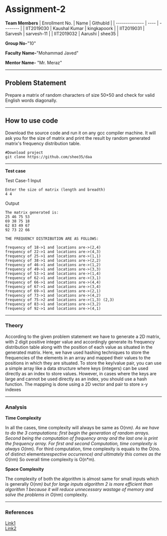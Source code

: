 # Assignment-2

**Team Members**
|   Enrollment No.  |   Name   | GithubId |
|   --------------  |   ----   | -------- |
|    IIT2019030  |   Kaushal Kumar | kingkapoork |
|    IIT2019031  |   Sarvesh | sarvesh-11 | 
|    IIT2019032  |   Aarushi | shee35  |

**Group No-**"10"

**Faculty Name-**"Mohammad Javed"

**Mentor Name-** "Mr. Meraz"

---
## Problem Statement
Prepare a matrix of random characters of size 50×50 and check for valid English words diagonally.

---
## How to use code
Download the source code and run it on any gcc compiler machine. It will ask you for the size of matrix and print the result by random generated matrix's frequency distribution table. 
```
#Download project
git clone https://github.com/shee35/daa 
```
---

**Test case**


Test Case-1
Input
```
Enter the size of matrix (length and breadth)
4 4
```
Output
```
The matrix generated is:
25 46 75 53 
69 38 75 18 
62 83 49 67 
92 73 22 66 

THE FREQUENCY DISTRIBUTION ARE AS FOLLOWS: 

frequency of 18->1 and locations are->(2,4) 
frequency of 22->1 and locations are->(4,3) 
frequency of 25->1 and locations are->(1,1) 
frequency of 38->1 and locations are->(2,2) 
frequency of 46->1 and locations are->(1,2) 
frequency of 49->1 and locations are->(3,3) 
frequency of 53->1 and locations are->(1,4) 
frequency of 62->1 and locations are->(3,1) 
frequency of 66->1 and locations are->(4,4) 
frequency of 67->1 and locations are->(3,4) 
frequency of 69->1 and locations are->(2,1) 
frequency of 73->1 and locations are->(4,2) 
frequency of 75->2 and locations are->(1,3) (2,3) 
frequency of 83->1 and locations are->(3,2) 
frequency of 92->1 and locations are->(4,1) 
```
---

### Theory
According to the given problem statement we have to generate a 2D matrix, with 2 digit positive integer value and accordingly generate its frequency distribution table along with the position of each value as situated in the generated matrix. Here, we have used hashing techniques to store the frequencies of the elements in an array and mapped their values to the positions in which they are situated. To store the key/value pair, you can use a simple array like a data structure where keys (integers) can be used directly as an index to store values. However, in cases where the keys are large and cannot be used directly as an index, you should use a hash function. The mapping is done using a 2D vector and pair to store x-y indexes

---

### Analysis

**Time Complexity**

In all the cases, time complexity will always be same as O(n*m). As we have to do the 3 computations: first begin the generation of random arrays. Second being the computation of frequency array and the last one is print the frequency array. For first and second Computation, time complexity is always O(n*m). For third computation, time complexity is equals to the O(no. of distinct elements*respective occurrence) and ultimately this comes as the O(n*m) So overall time complexity is O(n*m).

**Space Complexity**

The complexity of both the algorithm is almost same for small inputs which is generally O(n*m) but for large inputs algorithm 2 is more efficient than algorithm 1 because it will reduce unnecessary wastage of memory and solve the problems in O(n*m) complexity.

---

### References

[Link1](https://www.geeksforgeeks.org/find-frequency-number-array/)<br>
[Link2](https://www.geeksforgeeks.org/vector-of-vectors-in-c-stl-with-examples/)

